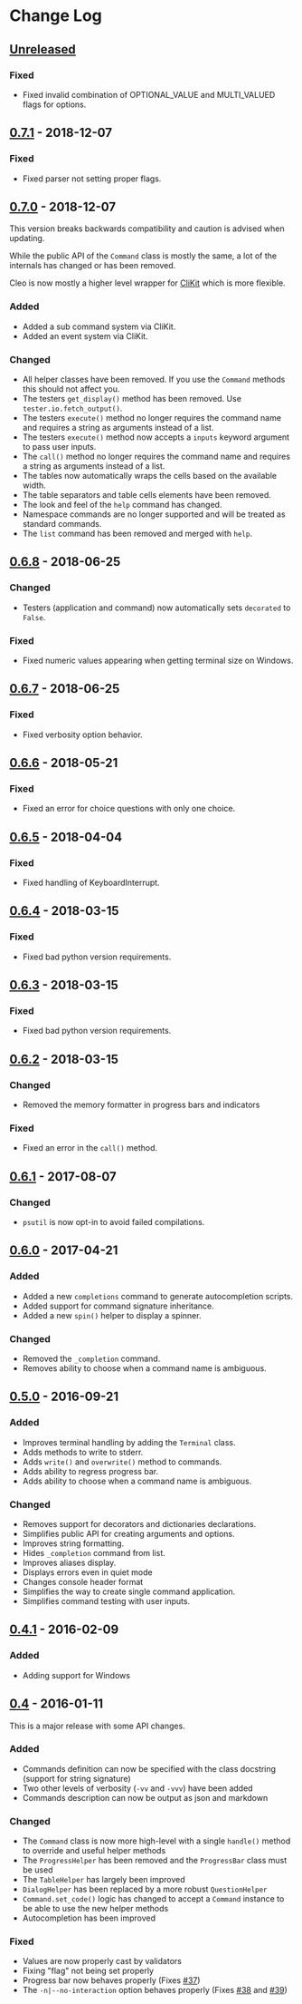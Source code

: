 # Change Log

## [Unreleased]

### Fixed

- Fixed invalid combination of OPTIONAL_VALUE and MULTI_VALUED flags for options.


## [0.7.1] - 2018-12-07

### Fixed

- Fixed parser not setting proper flags.


## [0.7.0] - 2018-12-07

This version breaks backwards compatibility and caution is advised when updating.

While the public API of the `Command` class is mostly the same, a lot of the internals has changed
or has been removed.

Cleo is now mostly a higher level wrapper for [CliKit](https://github.com/sdispater/clikit) which is
more flexible.

### Added

- Added a sub command system via CliKit.
- Added an event system via CliKit.

### Changed

- All helper classes have been removed. If you use the `Command` methods this should not affect you.
- The testers `get_display()` method has been removed. Use `tester.io.fetch_output()`.
- The testers `execute()` method no longer requires the command name and requires a string as arguments instead of a list.
- The testers `execute()` method now accepts a `inputs` keyword argument to pass user inputs.
- The `call()` method no longer requires the command name and requires a string as arguments instead of a list.
- The tables now automatically wraps the cells based on the available width.
- The table separators and table cells elements have been removed.
- The look and feel of the `help` command has changed.
- Namespace commands are no longer supported and will be treated as standard commands.
- The `list` command has been removed and merged with `help`.


## [0.6.8] - 2018-06-25

### Changed

- Testers (application and command) now automatically sets `decorated` to `False`.

### Fixed

- Fixed numeric values appearing when getting terminal size on Windows.


## [0.6.7] - 2018-06-25

### Fixed

- Fixed verbosity option behavior.


## [0.6.6] - 2018-05-21

### Fixed

- Fixed an error for choice questions with only one choice.


## [0.6.5] - 2018-04-04

### Fixed

- Fixed handling of KeyboardInterrupt.


## [0.6.4] - 2018-03-15

### Fixed

- Fixed bad python version requirements.


## [0.6.3] - 2018-03-15

### Fixed

- Fixed bad python version requirements.


## [0.6.2] - 2018-03-15

### Changed

- Removed the memory formatter in progress bars and indicators

### Fixed

- Fixed an error in the `call()` method.


## [0.6.1] - 2017-08-07

### Changed

- `psutil` is now opt-in to avoid failed compilations.


## [0.6.0] - 2017-04-21

### Added

- Added a new `completions` command to generate autocompletion scripts.
- Added support for command signature inheritance.
- Added a new `spin()` helper to display a spinner.

### Changed

- Removed the `_completion` command.
- Removes ability to choose when a command name is ambiguous.


## [0.5.0] - 2016-09-21

### Added

- Improves terminal handling by adding the `Terminal` class.
- Adds methods to write to stderr.
- Adds `write()` and `overwrite()` method to commands.
- Adds ability to regress progress bar.
- Adds ability to choose when a command name is ambiguous.

### Changed

- Removes support for decorators and dictionaries declarations.
- Simplifies public API for creating arguments and options.
- Improves string formatting.
- Hides `_completion` command from list.
- Improves aliases display.
- Displays errors even in quiet mode
- Changes console header format
- Simplifies the way to create single command application.
- Simplifies command testing with user inputs.


## [0.4.1] - 2016-02-09

### Added

- Adding support for Windows


## [0.4] - 2016-01-11

This is a major release with some API changes.

### Added

- Commands definition can now be specified with the class docstring (support for string signature)
- Two other levels of verbosity (`-vv` and `-vvv`) have been added
- Commands description can now be output as json and markdown

### Changed

- The `Command` class is now more high-level with a single `handle()` method to override and useful helper methods
- The ``ProgressHelper`` has been removed and the ``ProgressBar`` class must be used
- The `TableHelper` has largely been improved
- `DialogHelper` has been replaced by a more robust `QuestionHelper`
- `Command.set_code()` logic has changed to accept a `Command` instance to be able to use the new helper methods
- Autocompletion has been improved

### Fixed

- Values are now properly cast by validators
- Fixing "flag" not being set properly
- Progress bar now behaves properly (Fixes [#37](https://github.com/sdispater/cleo/issues/37))
- The `-n|--no-interaction` option behaves properly (Fixes [#38](https://github.com/sdispater/cleo/issues/39) and [#39](https://github.com/sdispater/cleo/issues/39))



[Unreleased]: https://github.com/sdispater/cleo/compare/0.7.1...master
[0.7.1]: https://github.com/sdispater/cleo/releases/tag/0.7.1
[0.7.0]: https://github.com/sdispater/cleo/releases/tag/0.7.0
[0.6.8]: https://github.com/sdispater/cleo/releases/tag/0.6.8
[0.6.7]: https://github.com/sdispater/cleo/releases/tag/0.6.7
[0.6.6]: https://github.com/sdispater/cleo/releases/tag/0.6.6
[0.6.5]: https://github.com/sdispater/cleo/releases/tag/0.6.5
[0.6.4]: https://github.com/sdispater/cleo/releases/tag/0.6.4
[0.6.3]: https://github.com/sdispater/cleo/releases/tag/0.6.3
[0.6.2]: https://github.com/sdispater/cleo/releases/tag/0.6.2
[0.6.1]: https://github.com/sdispater/cleo/releases/tag/0.6.1
[0.6.0]: https://github.com/sdispater/cleo/releases/tag/0.6.0
[0.5.0]: https://github.com/sdispater/cleo/releases/tag/0.5.0
[0.4.1]: https://github.com/sdispater/cleo/releases/tag/0.4.1
[0.4]: https://github.com/sdispater/cleo/releases/tag/0.4
